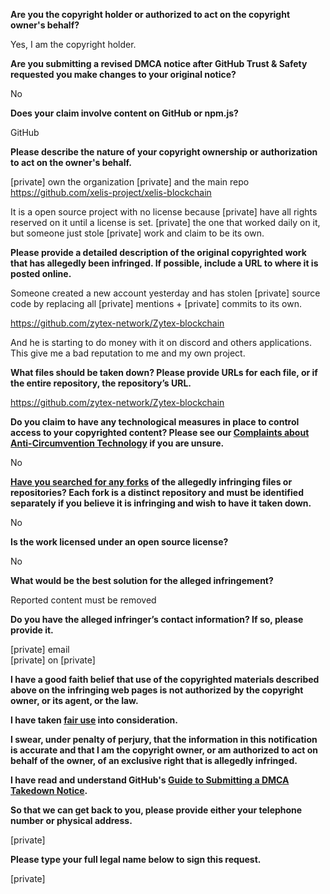 **Are you the copyright holder or authorized to act on the copyright owner's behalf?**

Yes, I am the copyright holder.

**Are you submitting a revised DMCA notice after GitHub Trust & Safety requested you make changes to your original notice?**

No

**Does your claim involve content on GitHub or npm.js?**

GitHub

**Please describe the nature of your copyright ownership or authorization to act on the owner's behalf.**

[private] own the organization [private] and the main repo https://github.com/xelis-project/xelis-blockchain

It is a open source project with no license because [private] have all rights reserved on it until a license is set.
[private] the one that worked daily on it, but someone just stole [private] work and claim to be its own.

**Please provide a detailed description of the original copyrighted work that has allegedly been infringed. If possible, include a URL to where it is posted online.**

Someone created a new account yesterday and has stolen [private] source code by replacing all [private] mentions + [private] commits to its own.

https://github.com/zytex-network/Zytex-blockchain

And he is starting to do money with it on discord and others applications. This give me a bad reputation to me and my own project.

**What files should be taken down? Please provide URLs for each file, or if the entire repository, the repository’s URL.**

https://github.com/zytex-network/Zytex-blockchain

**Do you claim to have any technological measures in place to control access to your copyrighted content? Please see our <a href="https://docs.github.com/articles/guide-to-submitting-a-dmca-takedown-notice#complaints-about-anti-circumvention-technology">Complaints about Anti-Circumvention Technology</a> if you are unsure.**

No

**<a href="https://docs.github.com/articles/dmca-takedown-policy#b-what-about-forks-or-whats-a-fork">Have you searched for any forks</a> of the allegedly infringing files or repositories? Each fork is a distinct repository and must be identified separately if you believe it is infringing and wish to have it taken down.**

No

**Is the work licensed under an open source license?**

No

**What would be the best solution for the alleged infringement?**

Reported content must be removed

**Do you have the alleged infringer’s contact information? If so, please provide it.**

[private] email  
[private] on [private]

**I have a good faith belief that use of the copyrighted materials described above on the infringing web pages is not authorized by the copyright owner, or its agent, or the law.**

**I have taken <a href="https://www.lumendatabase.org/topics/22">fair use</a> into consideration.**

**I swear, under penalty of perjury, that the information in this notification is accurate and that I am the copyright owner, or am authorized to act on behalf of the owner, of an exclusive right that is allegedly infringed.**

**I have read and understand GitHub's <a href="https://docs.github.com/articles/guide-to-submitting-a-dmca-takedown-notice/">Guide to Submitting a DMCA Takedown Notice</a>.**

**So that we can get back to you, please provide either your telephone number or physical address.**

[private]

**Please type your full legal name below to sign this request.**

[private]
